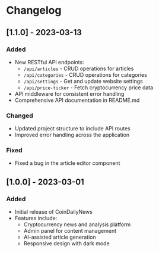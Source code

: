 # Changelog

## [1.1.0] - 2023-03-13

### Added
- New RESTful API endpoints:
  - `/api/articles` - CRUD operations for articles
  - `/api/categories` - CRUD operations for categories
  - `/api/settings` - Get and update website settings
  - `/api/price-ticker` - Fetch cryptocurrency price data
- API middleware for consistent error handling
- Comprehensive API documentation in README.md

### Changed
- Updated project structure to include API routes
- Improved error handling across the application

### Fixed
- Fixed a bug in the article editor component

## [1.0.0] - 2023-03-01

### Added
- Initial release of CoinDailyNews
- Features include:
  - Cryptocurrency news and analysis platform
  - Admin panel for content management
  - AI-assisted article generation
  - Responsive design with dark mode